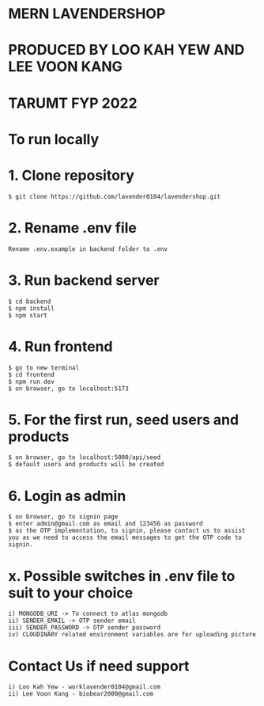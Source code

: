 # MERN LAVENDERSHOP

# PRODUCED BY LOO KAH YEW AND LEE VOON KANG

# TARUMT FYP 2022

# To run locally

# 1. Clone repository

    $ git clone https://github.com/lavender0104/lavendershop.git

# 2. Rename .env file

    Rename .env.example in backend folder to .env

# 3. Run backend server

    $ cd backend
    $ npm install
    $ npm start

# 4. Run frontend

    $ go to new terminal
    $ cd frontend
    $ npm run dev
    $ on browser, go to localhost:5173

# 5. For the first run, seed users and products

    $ on browser, go to localhost:5000/api/seed
    $ default users and products will be created

# 6. Login as admin

    $ on browser, go to signin page
    $ enter admin@gmail.com as email and 123456 as password
    $ as the OTP implementation, to signin, please contact us to assist you as we need to access the email messages to get the OTP code to signin.

# x. Possible switches in .env file to suit to your choice

    i) MONGODB_URI -> To connect to atlas mongodb
    ii) SENDER_EMAIL -> OTP sender email
    iii) SENDER_PASSWORD -> OTP sender password
    iv) CLOUDINARY related environment variables are for uploading picture

# Contact Us if need support

    i) Loo Kah Yew - worklavender0104@gmail.com
    ii) Lee Voon Kang - biobear2000@gmail.com
